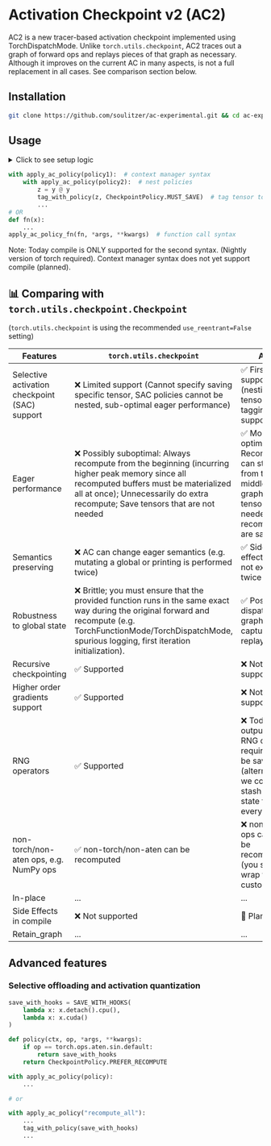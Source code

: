 # Activation Checkpoint v2 (AC2)

AC2 is a new tracer-based activation checkpoint implemented using TorchDispatchMode. Unlike `torch.utils.checkpoint`, AC2 traces out a graph of forward ops and replays pieces of that graph as necessary. Although it improves on the current AC in many aspects, is not a full replacement in all cases. See comparison section below.

## Installation
```bash
git clone https://github.com/soulitzer/ac-experimental.git && cd ac-experimental && pip install -e .
```
## Usage

<details>
<summary>
Click to see setup logic
</summary>

```python
import torch
from torch.utils.checkpoint import CheckpointPolicy
from ac_experimental import apply_ac_policy, apply_ac_policy_fn, tag_with_policy, SAVE_WITH_HOOKS

x = torch.rand((2, 2), requires_grad=True)
```
</details>

```python
with apply_ac_policy(policy1):  # context manager syntax
    with apply_ac_policy(policy2):  # nest policies
        z = y @ y
        tag_with_policy(z, CheckpointPolicy.MUST_SAVE)  # tag tensor to save
        ...
# OR
def fn(x):
    ...
apply_ac_policy_fn(fn, *args, **kwargs)  # function call syntax
```
Note: Today compile is ONLY supported for the second syntax. (Nightly version of torch required). Context manager syntax does not yet support compile (planned).

## 📊 Comparing with `torch.utils.checkpoint.Checkpoint`
(`torch.utils.checkpoint` is using the recommended `use_reentrant=False` setting)


| **Features**      | **`torch.utils.checkpoint`** | **AC2**      |
|--------|-----------------------------------|----------------------------|
| Selective activation checkpoint (SAC) support | ❌ Limited support (Cannot specify saving specific tensor, SAC policies cannot be nested, sub-optimal eager performance) | ✅ First-class support (nesting, tensor tagging are supported) |
| Eager performance | ❌ Possibly suboptimal: Always recompute from the beginning (incurring higher peak memory since all recomputed buffers must be materialized all at once); Unnecessarily do extra recompute; Save tensors that are not needed | ✅ More optimal: Recompute can start from the middle of the graph. Only tensors needed for recompute are saved. |
| Semantics preserving | ❌ AC can change eager semantics (e.g. mutating a global or printing is performed twice)  | ✅ Side effects are not executed twice |
| Robustness to global state | ❌ Brittle; you must ensure that the provided function runs in the same exact way during the original forward and recompute (e.g. TorchFunctionMode/TorchDispatchMode, spurious logging, first iteration initialization). | ✅ Post-dispatch graph is captured and replayed |
| Recursive checkpointing | ✅ Supported | ❌ Not supported |
| Higher order gradients support | ✅ Supported | ❌ Not supported |
| RNG operators |  ✅ Supported | ❌ Today the output of RNG ops are required to be saved (alternatively, we could stash RNG state for every op)
| non-torch/non-aten ops, e.g. NumPy ops | ✅ non-torch/non-aten can be recomputed | ❌ non-ATen ops cannot be recomputed (you should wrap them in custom ops) |
| In-place | ... | ... |
| Side Effects in compile | ❌ Not supported | 🚧 Planned |
| Retain_graph | ... | ... |



## Advanced features

### Selective offloading and activation quantization
```python
save_with_hooks = SAVE_WITH_HOOKS(
    lambda x: x.detach().cpu(),
    lambda x: x.cuda()
)

def policy(ctx, op, *args, **kwargs):
    if op == torch.ops.aten.sin.default:
        return save_with_hooks
    return CheckpointPolicy.PREFER_RECOMPUTE

with apply_ac_policy(policy):
    ...

# or

with apply_ac_policy("recompute_all"):
    ...
    tag_with_policy(save_with_hooks)
    ...
```
